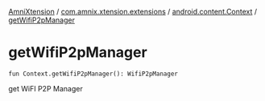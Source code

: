 [AmniXtension](../../index.md) / [com.amnix.xtension.extensions](../index.md) / [android.content.Context](index.md) / [getWifiP2pManager](./get-wifi-p2p-manager.md)

# getWifiP2pManager

`fun Context.getWifiP2pManager(): WifiP2pManager`

get WiFI P2P Manager

